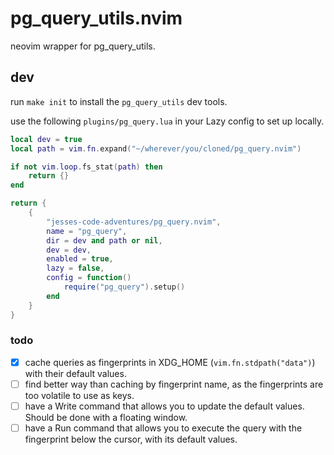 # pg_query_utils.nvim

neovim wrapper for pg_query_utils.

## dev

run `make init` to install the `pg_query_utils` dev tools.

use the following `plugins/pg_query.lua` in your Lazy config to set up locally.

```lua
local dev = true
local path = vim.fn.expand("~/wherever/you/cloned/pg_query.nvim")

if not vim.loop.fs_stat(path) then
    return {}
end

return {
    {
        "jesses-code-adventures/pg_query.nvim",
        name = "pg_query",
        dir = dev and path or nil,
        dev = dev,
        enabled = true,
        lazy = false,
        config = function()
            require("pg_query").setup()
        end
    }
}
```

### todo

- [x] cache queries as fingerprints in XDG_HOME (`vim.fn.stdpath("data")`) with their default values.
- [ ] find better way than caching by fingerprint name, as the fingerprints are too volatile to use as keys.
- [ ] have a Write command that allows you to update the default values. Should be done with a floating window.
- [ ] have a Run command that allows you to execute the query with the fingerprint below the cursor, with its default values.
